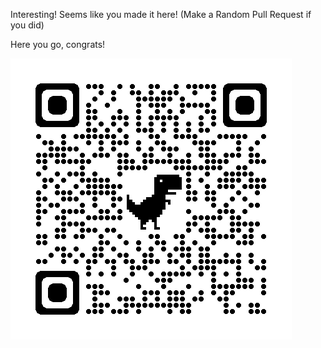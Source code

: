 Interesting! Seems like you made it here!
(Make a Random Pull Request if you did)

Here you go, congrats!


![A QR Code](congrats.png "Congrats")
